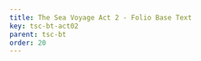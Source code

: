 ```yaml
---
title: The Sea Voyage Act 2 - Folio Base Text
key: tsc-bt-act02
parent: tsc-bt
order: 20
---
```

<tei-render mode="drama" linedisplay="5" src="../../../files/TSC-BaseText-Act2.xml" line-display="5" line-prefix="line" line-start="1" close-icon="close" close-label="Close" copy-message="Copied to Clipboard" link-icon="link" link-label="Get link" page-icon="description" page-label="See the original page" pathAssetCss="../../../assets/css"></tei-render>
